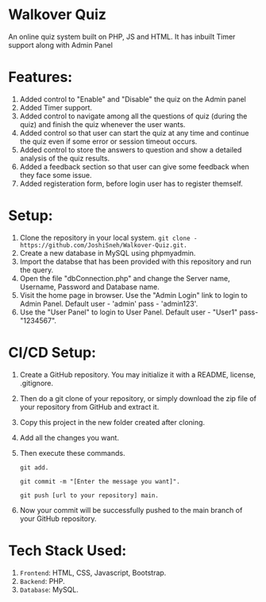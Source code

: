 # Walkover Quiz
An online quiz system built on PHP, JS and HTML. It has inbuilt Timer support along with Admin Panel

# Features: 

1. Added control to "Enable" and "Disable" the quiz on the Admin panel
2. Added Timer support.
3. Added control to navigate among all the questions of quiz (during the quiz) and finish the quiz whenever the user wants.
4. Added control so that user can start the quiz at any time and continue the quiz even if some error or session timeout occurs.
5. Added control to store the answers to question and show a detailed analysis of the quiz results.
6. Added a feedback section so that user can give some feedback when they face some issue.
7. Added registeration form, before login user has to register themself.

# Setup:

1. Clone the repository in your local system.
`git clone - https://github.com/JoshiSneh/Walkover-Quiz.git.`
2. Create a new database in MySQL using phpmyadmin.
3. Import the databse that has been provided with this repository and run the query.
4. Open the file "dbConnection.php" and change the Server name, Username, Password and Database name.
5. Visit the home page in browser. Use the "Admin Login" link to login to Admin Panel. Default user - 'admin' pass - 'admin123'. 
6. Use the "User Panel" to login to User Panel. Default user - "User1" pass- "1234567". 

# CI/CD Setup:
1. Create a GitHub repository. You may initialize it with a README, license, .gitignore.
2. Then do a git clone of your repository, or simply download the zip file of your repository from GitHub and extract it.
3. Copy this project in the new folder created after cloning.
4. Add all the changes you want.
5. Then execute these commands.

   `git add.`
   
    `git commit -m "[Enter the message you want]".`
    
    `git push [url to your repository] main.`
6. Now your commit will be successfully pushed to the main branch of your GitHub repository.

# Tech Stack Used:
1. `Frontend`: HTML, CSS, Javascript, Bootstrap.
2. `Backend`: PHP.
3. `Database`: MySQL.
